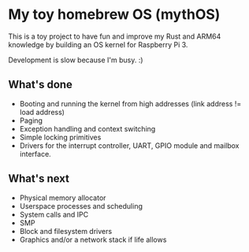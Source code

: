 # My toy homebrew OS (mythOS)

This is a toy project to have fun and improve my Rust and ARM64 knowledge by building an OS kernel for Raspberry Pi 3.

Development is slow because I'm busy. :)

## What's done

* Booting and running the kernel from high addresses (link address != load address)
* Paging
* Exception handling and context switching
* Simple locking primitives
* Drivers for the interrupt controller, UART, GPIO module and mailbox interface.

## What's next

* Physical memory allocator
* Userspace processes and scheduling
* System calls and IPC
* SMP
* Block and filesystem drivers
* Graphics and/or a network stack if life allows
